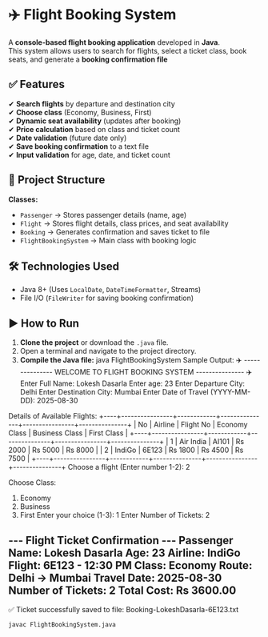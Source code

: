 # ✈️ Flight Booking System 
A **console-based flight booking application** developed in **Java**.  
This system allows users to search for flights, select a ticket class, book seats, and generate a **booking confirmation file**

## ✅ Features
✔ **Search flights** by departure and destination city  
✔ **Choose class** (Economy, Business, First)  
✔ **Dynamic seat availability** (updates after booking)  
✔ **Price calculation** based on class and ticket count  
✔ **Date validation** (future date only)  
✔ **Save booking confirmation** to a text file  
✔ **Input validation** for age, date, and ticket count  

## 📂 **Project Structure**

**Classes:**
- `Passenger` → Stores passenger details (name, age)
- `Flight` → Stores flight details, class prices, and seat availability
- `Booking` → Generates confirmation and saves ticket to file
- `FlightBookingSystem` → Main class with booking logic

## 🛠 **Technologies Used**
- Java 8+ (Uses `LocalDate`, `DateTimeFormatter`, Streams)
- File I/O (`FileWriter` for saving booking confirmation)
## ▶️ **How to Run**
1. **Clone the project** or download the `.java` file.
2. Open a terminal and navigate to the project directory.
3. **Compile the Java file:**
   java FlightBookingSystem
Sample Output:
✈️  --------------- WELCOME TO FLIGHT BOOKING SYSTEM --------------- ✈️
Enter Full Name: Lokesh Dasarla
Enter age: 23
Enter Departure City: Delhi
Enter Destination City: Mumbai
Enter Date of Travel (YYYY-MM-DD): 2025-08-30

Details of Available Flights:
+----+----------------+------------+---------------+----------------+---------------+
| No | Airline        | Flight No  | Economy Class | Business Class | First Class   |
+----+----------------+------------+---------------+----------------+---------------+
| 1  | Air India      | AI101      | Rs 2000       | Rs 5000        | Rs 8000       |
| 2  | IndiGo         | 6E123      | Rs 1800       | Rs 4500        | Rs 7500       |
+----+----------------+------------+---------------+----------------+---------------+
Choose a flight (Enter number 1-2): 2

Choose Class:
1. Economy
2. Business
3. First
Enter your choice (1-3): 1
Enter Number of Tickets: 2

--- Flight Ticket Confirmation ---
Passenger Name: Lokesh Dasarla
Age: 23
Airline: IndiGo
Flight: 6E123 - 12:30 PM
Class: Economy
Route: Delhi -> Mumbai
Travel Date: 2025-08-30
Number of Tickets: 2
Total Cost: Rs 3600.00
------------------------------------

✅ Ticket successfully saved to file: Booking-LokeshDasarla-6E123.txt

   ```bash
   javac FlightBookingSystem.java
